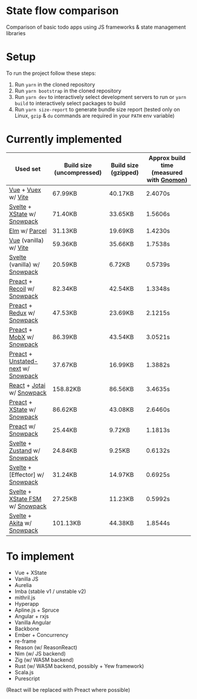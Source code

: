 # State flow comparison

Comparison of basic todo apps using JS frameworks &amp; state management libraries

# Setup

To run the project follow these steps:

1. Run `yarn` in the cloned repository
2. Run `yarn bootstrap` in the cloned repository
3. Run `yarn dev` to interactively select development servers to run or `yarn
   build` to interactively select packages to build
4. Run `yarn size-report` to generate bundle size report (tested only on Linux,
   `gzip` & `du` commands are required in your `PATH` env variable)

# Currently implemented

[Gnomon]: https://github.com/paypal/gnomon

[Parcel]: https://parceljs.org/
[Snowpack]: https://www.snowpack.dev/

[Vue]: https://v3.vuejs.org/
[Vite]: https://github.com/vitejs/vite
[Svelte]: https://svelte.dev/
[Elm]: https://elm-lang.org/
[Preact]: https://preactjs.com/
[React]: https://reactjs.org/

[Vuex]: https://next.vuex.vuejs.org/
[XState]: https://xstate.js.org/
[Recoil]: https://recoiljs.org/
[Redux]: https://redux.js.org/
[MobX]: https://mobx.js.org/
[Unstated-next]: https://github.com/jamiebuilds/unstated-next
[Jotai]: https://jotai.surge.sh/
[Zustand]: https://zustand.surge.sh/
[XState FSM]: https://xstate.js.org/docs/packages/xstate-fsm/
[Akita]: https://datorama.github.io/akita/

|Used set|Build size (uncompressed)|Build size (gzipped)|Approx build time (measured with [Gnomon])|
|---|---|---|---|
|[Vue] + [Vuex] w/ [Vite]                       | 67.99KB| 40.17KB|2.4070s|
|[Svelte] + [XState] w/ [Snowpack]              | 71.40KB| 33.65KB|1.5606s|
|[Elm] w/ [Parcel]                              | 31.13KB| 19.69KB|1.4230s|
|[Vue] (vanilla) w/ [Vite]                      | 59.36KB| 35.66KB|1.7538s|
|[Svelte] (vanilla) w/ [Snowpack]               | 20.59KB|  6.72KB|0.5739s|
|[Preact] + [Recoil] w/ [Snowpack]              | 82.34KB| 42.54KB|1.3348s|
|[Preact] + [Redux] w/ [Snowpack]               | 47.53KB| 23.69KB|2.1215s|
|[Preact] + [MobX] w/ [Snowpack]                | 86.39KB| 43.54KB|3.0521s|
|[Preact] + [Unstated-next] w/ [Snowpack]       | 37.67KB| 16.99KB|1.3882s|
|[React] + [Jotai] w/ [Snowpack]                |158.82KB| 86.56KB|3.4635s|
|[Preact] + [XState] w/ [Snowpack]              | 86.62KB| 43.08KB|2.6460s|
|[Preact] w/ [Snowpack]                         | 25.44KB|  9.72KB|1.1813s|
|[Svelte] + [Zustand] w/ [Snowpack]             | 24.84KB|  9.25KB|0.6132s|
|[Svelte] + [Effector] w/ [Snowpack]            | 31.24KB| 14.97KB|0.6925s|
|[Svelte] + [XState FSM] w/ [Snowpack]          | 27.25KB| 11.23KB|0.5992s|
|[Svelte] + [Akita] w/ [Snowpack]               |101.13KB| 44.38KB|1.8544s|

# To implement

- Vue + XState
- Vanilla JS
- Aurelia
- Imba (stable v1 / unstable v2)
- mithril.js
- Hyperapp
- Apline.js + Spruce
- Angular + rxjs
- Vanilla Angular
- Backbone
- Ember + Concurrency
- re-frame
- Reason (w/ ReasonReact)
- Nim (w/ JS backend)
- Zig (w/ WASM backend)
- Rust (w/ WASM backend, possibly + Yew framework)
- Scala.js
- Purescript

(React will be replaced with Preact where possible)
